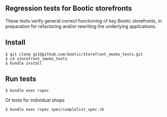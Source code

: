 ## Regression tests for Bootic storefronts

These tests verify general correct functioning of key Bootic storefronts,
in preparation for refactoring and/or rewriting the underlying applications.

## Install

    $ git clone git@github.com:bootic/storefront_smoke_tests.git
    $ cd storefront_smoke_tests
    $ bundle install

## Run tests

    $ bundle exec rspec

Or tests for individual shops

    $ bundle exec rspec spec/simplelist_spec.rb

